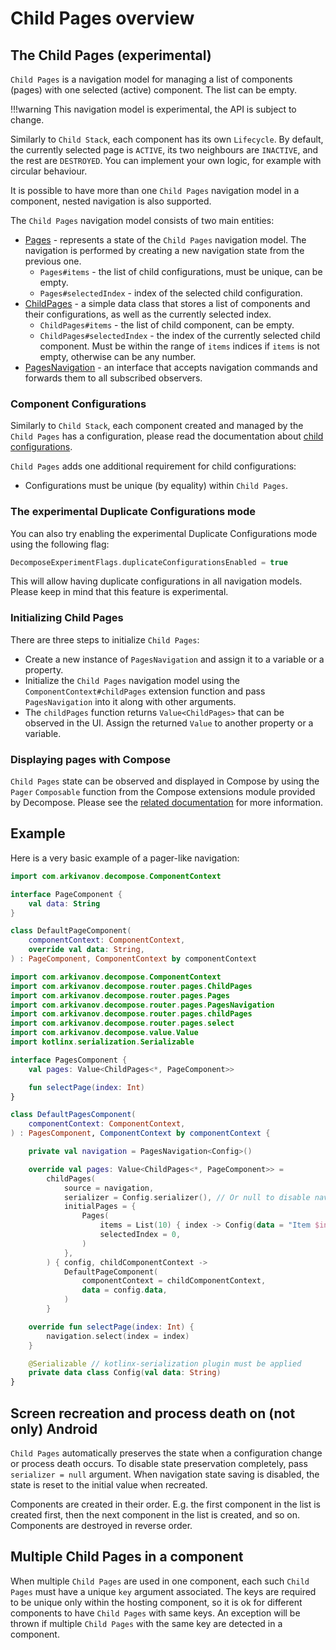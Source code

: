 # Child Pages overview

## The Child Pages (experimental)

`Child Pages` is a navigation model for managing a list of components (pages) with one selected (active) component. The list can be empty.

!!!warning
    This navigation model is experimental, the API is subject to change.

Similarly to `Child Stack`, each component has its own `Lifecycle`. By default, the currently selected page is `ACTIVE`, its two neighbours are `INACTIVE`, and the rest are `DESTROYED`. You can implement your own logic, for example with circular behaviour. 

It is possible to have more than one `Child Pages` navigation model in a component, nested navigation is also supported.

The `Child Pages` navigation model consists of two main entities:

- [Pages](https://github.com/arkivanov/Decompose/blob/master/decompose/src/commonMain/kotlin/com/arkivanov/decompose/router/pages/Pages.kt) - represents a state of the `Child Pages` navigation model. The navigation is performed by creating a new navigation state from the previous one.
    - `Pages#items` - the list of child configurations, must be unique, can be empty.
    - `Pages#selectedIndex` - index of the selected child configuration.
- [ChildPages](https://github.com/arkivanov/Decompose/blob/master/decompose/src/commonMain/kotlin/com/arkivanov/decompose/router/pages/ChildPages.kt) - a simple data class that stores a list of components and their configurations, as well as the currently selected index.
    - `ChildPages#items` - the list of child component, can be empty.
    - `ChildPages#selectedIndex` - the index of the currently selected child component. Must be within the range of `items` indices if `items` is not empty, otherwise can be any number.
- [PagesNavigation](https://github.com/arkivanov/Decompose/blob/master/decompose/src/commonMain/kotlin/com/arkivanov/decompose/router/pages/PagesNavigation.kt) - an interface that accepts navigation commands and forwards them to all subscribed observers.

### Component Configurations

Similarly to `Child Stack`, each component created and managed by the `Child Pages` has a configuration, please read the documentation about [child configurations](../overview.md#component-configurations-and-child-factories).

`Child Pages` adds one additional requirement for child configurations:

- Configurations must be unique (by equality) within `Child Pages`.

### The experimental Duplicate Configurations mode

You can also try enabling the experimental Duplicate Configurations mode using the following flag:

```kotlin
DecomposeExperimentFlags.duplicateConfigurationsEnabled = true
```

This will allow having duplicate configurations in all navigation models. Please keep in mind that this feature is experimental.

### Initializing Child Pages

There are three steps to initialize `Child Pages`:

- Create a new instance of `PagesNavigation` and assign it to a variable or a property.
- Initialize the `Child Pages` navigation model using the `ComponentContext#childPages` extension function and pass `PagesNavigation` into it along with other arguments.
- The `childPages` function returns `Value<ChildPages>` that can be observed in the UI. Assign the returned `Value` to another property or a variable.

### Displaying pages with Compose

`Child Pages` state can be observed and displayed in Compose by using the `Pager` `Composable` function from the Compose extensions module provided by Decompose. Please see the [related documentation](../../extensions/compose.md#pager-like-navigation) for more information.

## Example

Here is a very basic example of a pager-like navigation:

```kotlin title="PageComponent"
import com.arkivanov.decompose.ComponentContext

interface PageComponent {
    val data: String
}

class DefaultPageComponent(
    componentContext: ComponentContext,
    override val data: String,
) : PageComponent, ComponentContext by componentContext
```

```kotlin title="PagesComponent"
import com.arkivanov.decompose.ComponentContext
import com.arkivanov.decompose.router.pages.ChildPages
import com.arkivanov.decompose.router.pages.Pages
import com.arkivanov.decompose.router.pages.PagesNavigation
import com.arkivanov.decompose.router.pages.childPages
import com.arkivanov.decompose.router.pages.select
import com.arkivanov.decompose.value.Value
import kotlinx.serialization.Serializable

interface PagesComponent {
    val pages: Value<ChildPages<*, PageComponent>>

    fun selectPage(index: Int)
}

class DefaultPagesComponent(
    componentContext: ComponentContext,
) : PagesComponent, ComponentContext by componentContext {

    private val navigation = PagesNavigation<Config>()

    override val pages: Value<ChildPages<*, PageComponent>> =
        childPages(
            source = navigation,
            serializer = Config.serializer(), // Or null to disable navigation state saving
            initialPages = {
                Pages(
                    items = List(10) { index -> Config(data = "Item $index") },
                    selectedIndex = 0,
                )
            },
        ) { config, childComponentContext ->
            DefaultPageComponent(
                componentContext = childComponentContext,
                data = config.data,
            )
        }

    override fun selectPage(index: Int) {
        navigation.select(index = index)
    }

    @Serializable // kotlinx-serialization plugin must be applied
    private data class Config(val data: String)
}
```

## Screen recreation and process death on (not only) Android

`Child Pages` automatically preserves the state when a configuration change or process death occurs. To disable state preservation completely, pass `serializer = null` argument. When navigation state saving is disabled, the state is reset to the initial value when recreated.

Components are created in their order. E.g. the first component in the list is created first, then the next component in the list is created, and so on. Components are destroyed in reverse order.

## Multiple Child Pages in a component

When multiple `Child Pages` are used in one component, each such `Child Pages` must have a unique `key` argument associated. The keys are required to be unique only within the hosting component, so it is ok for different components to have `Child Pages` with same keys. An exception will be thrown if multiple `Child Pages` with the same key are detected in a component.
